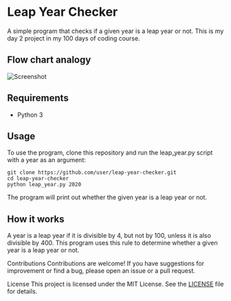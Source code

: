 # Leap Year Checker
A simple program that checks if a given year is a leap year or not. This is my day 2 project in my 100 days of coding course.

## Flow chart analogy
![Screenshot](https://drive.google.com/file/d/1G9hg8TnmdfzfAjUUS_cURolD8GBePe43/view?usp=share_link)

## Requirements
+ Python 3

## Usage
To use the program, clone this repository and run the leap_year.py script with a year as an argument:
```
git clone https://github.com/user/leap-year-checker.git
cd leap-year-checker
python leap_year.py 2020
```
The program will print out whether the given year is a leap year or not.

## How it works
A year is a leap year if it is divisible by 4, but not by 100, unless it is also divisible by 400. This program uses this rule to determine whether a given year is a leap year or not.

Contributions
Contributions are welcome! If you have suggestions for improvement or find a bug, please open an issue or a pull request.

License
This project is licensed under the MIT License. See the [LICENSE](https://chat.openai.com/chat/LICENSE) file for details.
